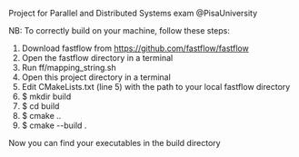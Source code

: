 Project for Parallel and Distributed Systems exam @PisaUniversity

NB: To correctly build on your machine, follow these steps:

1. Download fastflow from https://github.com/fastflow/fastflow
2. Open the fastflow directory in a terminal
3. Run ff/mapping_string.sh
4. Open this project directory in a terminal
5. Edit CMakeLists.txt (line 5) with the path to your local fastflow directory
6. $ mkdir build
7. $ cd build
8. $ cmake ..
9. $ cmake --build .

Now you can find your executables in the build directory
